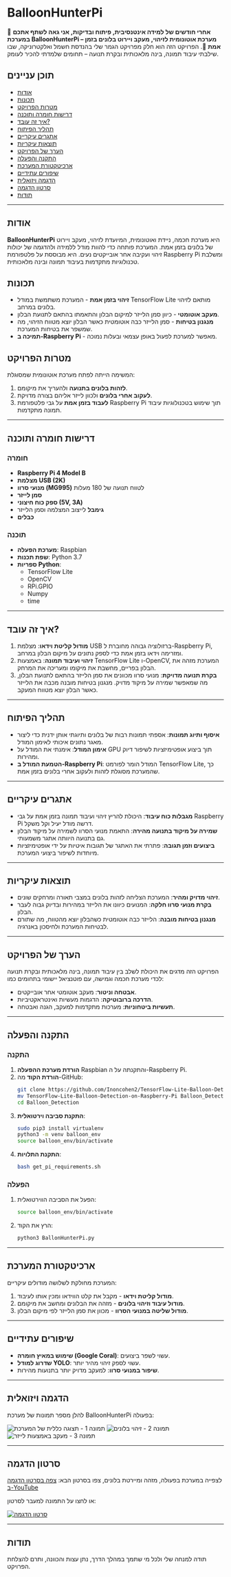 # BalloonHunterPi

🚀 **אחרי חודשים של למידה אינטנסיבית, פיתוח ובדיקות, אני גאה לשתף אתכם במערכת BalloonHunterPi – מערכת אוטונומית לזיהוי, מעקב ויירוט בלונים בזמן אמת** 🎈. הפרויקט הזה הוא חלק מפרויקט הגמר שלי בהנדסת חשמל ואלקטרוניקה, שבו שילבתי עיבוד תמונה, בינה מלאכותית ובקרת תנועה – תחומים שלמדתי להכיר לעומק.

## תוכן עניינים
- [אודות](#אודות)
- [תכונות](#תכונות)
- [מטרות הפרויקט](#מטרות-הפרויקט)
- [דרישות חומרה ותוכנה](#דרישות-חומרה-ותוכנה)
- [איך זה עובד?](#איך-זה-עובד)
- [תהליך הפיתוח](#תהליך-הפיתוח)
- [אתגרים עיקריים](#אתגרים-עיקריים)
- [תוצאות עיקריות](#תוצאות-עיקריות)
- [הערך של הפרויקט](#הערך-של-הפרויקט)
- [התקנה והפעלה](#התקנה-והפעלה)
- [ארכיטקטורת המערכת](#ארכיטקטורת-המערכת)
- [שיפורים עתידיים](#שיפורים-עתידיים)
- [הדגמה ויזואלית](#הדגמה-ויזואלית)
- [סרטון הדגמה](#סרטון-הדגמה)
- [תודות](#תודות)

---

## אודות
**BalloonHunterPi** היא מערכת חכמה, ניידת ואוטונומית, המיועדת לזיהוי, מעקב ויירוט של בלונים בזמן אמת. המערכת פותחה כדי להוות מודל ללמידה ולהדגמה של יכולות זיהוי ועקיבה אחר אובייקטים נעים. היא מבוססת על פלטפורמת Raspberry Pi ומשלבת טכנולוגיות מתקדמות בעיבוד תמונה ובינה מלאכותית. 

## תכונות
- **זיהוי בזמן אמת** - המערכת משתמשת במודל TensorFlow Lite מותאם לזיהוי בלונים במרחב.
- **מעקב אוטומטי** - כיוון סמן הלייזר למיקום הבלון והתאמתו בהתאם לתנועת הבלון.
- **מנגנון בטיחות** - סמן הלייזר כבה אוטומטית כאשר הבלון יוצא מטווח הזיהוי, מה שמשפר את בטיחות המערכת.
- **תמיכה ב-Raspberry Pi** - מאפשר למערכת לפעול באופן עצמאי ובעלות נמוכה.

## מטרות הפרויקט
המשימה הייתה לפתח מערכת אוטונומית שמסוגלת:
1. **לזהות בלונים בתנועה** ולהעריך את מיקומם.
2. **לעקוב אחרי בלונים** ולכוון לייזר אליהם בצורה מדויקת.
3. **לעבוד בזמן אמת** על גבי פלטפורמת Raspberry Pi תוך שימוש בטכנולוגיות עיבוד תמונה מתקדמות.

---

## דרישות חומרה ותוכנה
### חומרה
- **Raspberry Pi 4 Model B**
- **מצלמת USB (2K)**
- **מנועי סרוו (MG995)** לטווח תנועה של 180 מעלות
- **סמן לייזר**
- **ספק כוח חיצוני (5V, 3A)** 
- **גימבל** לייצוב המצלמה וסמן הלייזר
- **כבלים**

### תוכנה
- **מערכת הפעלה**: Raspbian
- **שפת תכנות**: Python 3.7
- **ספריות Python**:
  - TensorFlow Lite
  - OpenCV
  - RPi.GPIO
  - Numpy
  - time

---

## איך זה עובד?
1. **מודול קליטת וידאו**: מצלמת USB ברזולוציה גבוהה מחוברת ל-Raspberry Pi, ומזרימה וידאו בזמן אמת כדי לספק נתונים על מיקום הבלון במרחב.
2. **זיהוי ועיבוד תמונה**: באמצעות TensorFlow Lite ו-OpenCV, המערכת מזהה את הבלון בפריים, מחשבת את מיקומו ומעריכה את המרחק.
3. **בקרת תנועה מדויקת**: מנועי סרוו מכוונים את סמן הלייזר בהתאם לתנועת הבלון, מה שמאפשר שמירה על מיקוד מדויק. מנגנון בטיחות מובנה מכבה את הלייזר כאשר הבלון יוצא מטווח המעקב.

---

## תהליך הפיתוח
- **איסוף ותיוג תמונות**: אספתי תמונות רבות של בלונים ותיוגתי אותן ידנית כדי ליצור מאגר נתונים איכותי לאימון המודל.
- **אימון המודל**: אימנתי את המודל על GPU תוך ביצוע אופטימיזציות לשיפור דיוק ומהירות.
- **הטמעת המודל ב-Raspberry Pi**: המודל הומר לפורמט TensorFlow Lite, כך שהמערכת מסוגלת לזהות ולעקוב אחרי בלונים בזמן אמת.

---

## אתגרים עיקריים
- **מגבלות כוח עיבוד**: היכולת להריץ זיהוי ועיבוד תמונה בזמן אמת על גבי Raspberry Pi דרשה מודל יעיל וקל משקל.
- **שמירה על מיקוד בתנועה מהירה**: התאמת מנועי הסרוו לשמירה על מיקוד הבלון גם בתנועה היוותה אתגר משמעותי.
- **ביצועים וזמן תגובה**: פתרתי את האתגר של תגובות איטיות על ידי אופטימיזציות מיוחדות לשיפור ביצועי המערכת.

---

## תוצאות עיקריות
- **זיהוי מדויק ומהיר**: המערכת הצליחה לזהות בלונים במצבי תאורה ומרחקים שונים.
- **בקרת מנועי סרוו חלקה**: המנועים כיוונו את הלייזר במהירות ובדיוק גבוה לעבר הבלון.
- **מנגנון בטיחות מובנה**: הלייזר כבה אוטומטית כשהבלון יוצא מהטווח, מה שתורם לבטיחות המערכת ולחיסכון באנרגיה.

---

## הערך של הפרויקט
הפרויקט הזה מדגים את היכולת לשלב בין עיבוד תמונה, בינה מלאכותית ובקרת תנועה לכדי מערכת חכמה וגמישה, עם פוטנציאל יישומי בתחומים כמו:
- **אבטחה וניטור**: מעקב אוטומטי אחר אובייקטים.
- **הדרכה ברובוטיקה**: הדגמות מעשיות ואינטראקטיביות.
- **תעשיות ביטחוניות**: מערכות מתקדמות למעקב, הגנה ואבטחה.

---

## התקנה והפעלה
### התקנה
1. **הורדת מערכת ההפעלה** Raspbian והתקנתה על ה-Raspberry Pi.
2. **הורדת הקוד** מה-GitHub:
   ```bash
   git clone https://github.com/Inoncohen2/TensorFlow-Lite-Balloon-Detection-on-Raspberry-Pi.git
   mv TensorFlow-Lite-Balloon-Detection-on-Raspberry-Pi Balloon_Detection
   cd Balloon_Detection

3. **התקנת סביבה וירטואלית**:
   ```bash
   sudo pip3 install virtualenv
   python3 -m venv balloon_env
   source balloon_env/bin/activate
   ```
4. **התקנת התלויות**:
   ```bash
   bash get_pi_requirements.sh
   ```

### הפעלה
1. הפעל את הסביבה הווירטואלית:
   ```bash
   source balloon_env/bin/activate
   ```
2. הרץ את הקוד:
   ```bash
   python3 BallonHunterPi.py
   ```

---

## ארכיטקטורת המערכת
המערכת מחולקת לשלושה מודולים עיקריים:
1. **מודול קליטת וידאו** - מקבל את קלט הווידאו ומכין אותו לעיבוד.
2. **מודול עיבוד וזיהוי בלונים** - מזהה את הבלונים ומחשב את מיקומם.
3. **מודול שליטה במנועי הסרוו** - מכוון את סמן הלייזר לפי מיקום הבלון.

---

## שיפורים עתידיים
- **שימוש במאיץ חומרה (Google Coral)**: עשוי לשפר ביצועים.
- **שדרוג למודל YOLO**: עשוי לספק זיהוי מהיר יותר.
- **שיפור במנועי סרוו**: למעקב מדויק יותר בתנועות מהירות.

---

## הדגמה ויזואלית

להלן מספר תמונות של מערכת BalloonHunterPi בפעולה:

![תמונה 1 - תצוגה כללית של המערכת](Images/IMG_4549.png)
![תמונה 2 - זיהוי בלונים](Images/IMG_4554.png)
![תמונה 3 - מעקב באמצעות לייזר](Images/IMG_4564.png)

---

## סרטון הדגמה

לצפייה במערכת בפעולה, מזהה ומיירטת בלונים, צפו בסרטון הבא:
[צפה בסרטון הדגמה ב-YouTube](https://youtube.com/shorts/DD6aBiDKsEU?si=VOegjBFnZ_yktvcv)

או לחצו על התמונה למעבר לסרטון:

[![סרטון הדגמה](images/IMG_4549.png)](https://youtube.com/shorts/DD6aBiDKsEU?si=VOegjBFnZ_yktvcv)

---

## תודות
תודה למנחה שלי ולכל מי שתמך במהלך הדרך, נתן עצות והכוונה, ותרם להצלחת הפרויקט.
